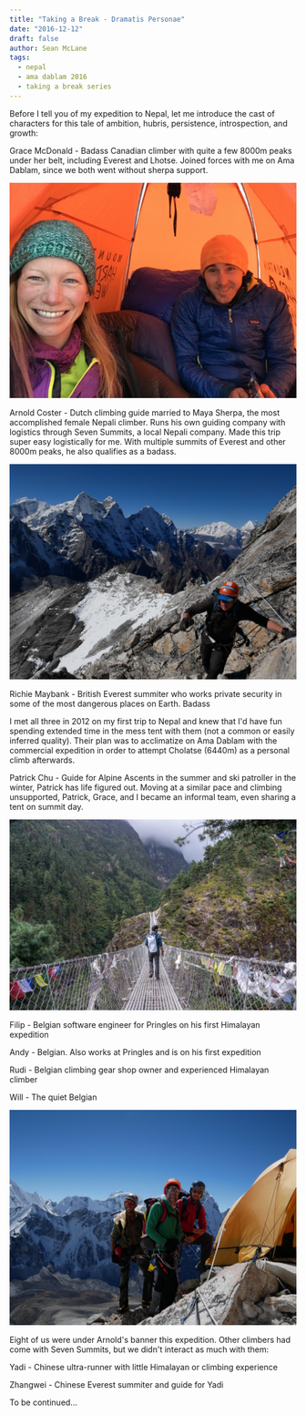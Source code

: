 ```yaml
---
title: "Taking a Break - Dramatis Personae"
date: "2016-12-12"
draft: false
author: Sean McLane
tags:
  - nepal
  - ama dablam 2016
  - taking a break series
---
```

Before I tell you of my expedition to Nepal, let me introduce the cast of characters for this tale of ambition, hubris, persistence, introspection, and growth:

Grace McDonald - Badass Canadian climber with quite a few 8000m peaks under her belt, including Everest and Lhotse. Joined forces with me on Ama Dablam, since we both went without sherpa support.

![](grace.jpg)

Arnold Coster - Dutch climbing guide married to Maya Sherpa, the most accomplished female Nepali climber. Runs his own guiding company with logistics through Seven Summits, a local Nepali company. Made this trip super easy logistically for me. With multiple summits of Everest and other 8000m peaks, he also qualifies as a badass.

![](arnold.jpg)

Richie Maybank - British Everest summiter who works private security in some of the most dangerous places on Earth. Badass

I met all three in 2012 on my first trip to Nepal and knew that I'd have fun spending extended time in the mess tent with them (not a common or easily inferred quality). Their plan was to acclimatize on Ama Dablam with the commercial expedition in order to attempt Cholatse (6440m) as a personal climb afterwards.

Patrick Chu - Guide for Alpine Ascents in the summer and ski patroller in the winter, Patrick has life figured out. Moving at a similar pace and climbing unsupported, Patrick, Grace, and I became an informal team, even sharing a tent on summit day.

![](patrick.jpg)

Filip - Belgian software engineer for Pringles on his first Himalayan expedition

Andy - Belgian. Also works at Pringles and is on his first expedition

Rudi - Belgian climbing gear shop owner and experienced Himalayan climber

Will - The quiet Belgian

![](belgians.jpg)

Eight of us were under Arnold's banner this expedition. Other climbers had come with Seven Summits, but we didn't interact as much with them:

Yadi - Chinese ultra-runner with little Himalayan or climbing experience

Zhangwei - Chinese Everest summiter and guide for Yadi

To be continued...